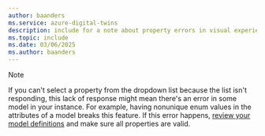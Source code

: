```yaml
---
author: baanders
ms.service: azure-digital-twins
description: include for a note about property errors in visual experiences
ms.topic: include
ms.date: 03/06/2025
ms.author: baanders
---
```


>[!NOTE]
> If you can't select a property from the dropdown list because the list isn't responding, this lack of response might mean there's an error in some model in your instance. For example, having nonunique enum values in the attributes of a model breaks this feature. If this error happens, [review your model definitions](../articles/digital-twins/how-to-use-azure-digital-twins-explorer.md#view-model-definition) and make sure all properties are valid.